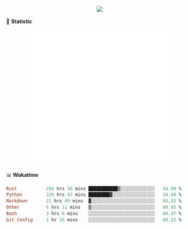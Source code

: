 <!-- https://github.com/DenverCoder1/readme-typing-svg -->
<p align="center">
<img src="https://readme-typing-svg.demolab.com?font=Orbitron&size=25&pause=1000&center=true&vCenter=true&random=false&width=600&lines=Welcome+to+my+GitHub+profile+page!" />


🌟 **Statistic**

<p align="center">
  <img width="400" align="top" src="https://github.com/fllesser/fllesser/blob/main/left.svg" />
  <img width="400" align="top" src="https://github.com/fllesser/fllesser/blob/main/right.svg" />
</p>


📊 **Wakatime**

<!--START_SECTION:waka-->

```ruby
Rust           294 hrs 56 mins ███████████▒░░░░░░░░░░░░░   44.99 %
Python         225 hrs 47 mins ████████▓░░░░░░░░░░░░░░░░   34.44 %
Markdown       21 hrs 49 mins  ▓░░░░░░░░░░░░░░░░░░░░░░░░   03.33 %
Other          6 hrs 11 mins   ▒░░░░░░░░░░░░░░░░░░░░░░░░   00.95 %
Bash           3 hrs 6 mins    ░░░░░░░░░░░░░░░░░░░░░░░░░   00.47 %
Git Config     1 hr 26 mins    ░░░░░░░░░░░░░░░░░░░░░░░░░   00.22 %
```

<!--END_SECTION:waka-->

